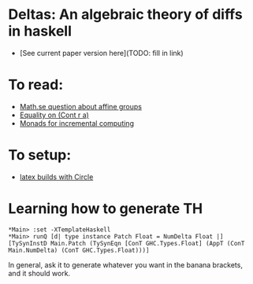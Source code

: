 # Deltas: An algebraic theory of diffs in haskell
- [See current paper version here](TODO: fill in link)


# To read:
- [Math.se question about affine groups](https://math.stackexchange.com/questions/3096752/affine-vector-spaces-with-groups)
- [Equality on (Cont r a)](https://www.reddit.com/r/haskell/comments/ahu6jp/fun_fact_the_continuation_monad_cont_r_a_has_an/)
- [Monads for incremental computing](http://citeseerx.ist.psu.edu/viewdoc/download?doi=10.1.1.8.3014&rep=rep1&type=pdf)

# To setup:
- [latex builds with Circle](https://discuss.circleci.com/t/latex-pdf-building/668/4)

# Learning how to generate TH
```
*Main> :set -XTemplateHaskell
*Main> runQ [d| type instance Patch Float = NumDelta Float |]
[TySynInstD Main.Patch (TySynEqn [ConT GHC.Types.Float] (AppT (ConT Main.NumDelta) (ConT GHC.Types.Float)))]
```

In general, ask it to generate whatever you want in the banana brackets, and it 
should work.

